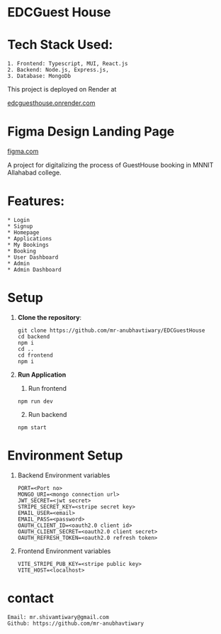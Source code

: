 # EDCGuest House

# Tech Stack Used:

    1. Frontend: Typescript, MUI, React.js
    2. Backend: Node.js, Express.js,
    3. Database: MongoDb

This project is deployed on Render at


[edcguesthouse.onrender.com](edcguesthouse.onrender.com)

# Figma Design Landing Page

[figma.com](https://www.figma.com/proto/eqKWwjQ7VNvEPiSFx9tX5V/EDCGH?node-id=0-1&t=Eh7eq5XgI9gAGzpQ-1)

A project for digitalizing the process of GuestHouse booking in MNNIT Allahabad college.

# Features:

    * Login
    * Signup
    * Homepage
    * Applications
    * My Bookings
    * Booking
    * User Dashboard
    * Admin
    * Admin Dashboard

# Setup

1. **Clone the repository**:

    ```
    git clone https://github.com/mr-anubhavtiwary/EDCGuestHouse
    cd backend
    npm i
    cd ..
    cd frontend
    npm i
    ```

2. **Run Application**

    1. Run frontend

    ```
    npm run dev
    ```

    2. Run backend

    ```
    npm start
    ```

# Environment Setup

1. Backend Environment variables
    ```
    PORT=<Port no>
    MONGO_URI=<mongo connection url>
    JWT_SECRET=<jwt secret>
    STRIPE_SECRET_KEY=<stripe secret key>
    EMAIL_USER=<email>
    EMAIL_PASS=<password>
    OAUTH_CLIENT_ID=<oauth2.0 client id>
    OAUTH_CLIENT_SECRET=<oauth2.0 client secret>
    OAUTH_REFRESH_TOKEN=<oauth2.0 refresh token>

    ```
2. Frontend Environment variables
    ```
    VITE_STRIPE_PUB_KEY=<stripe public key>
    VITE_HOST=<localhost>
    ```

# contact
    Email: mr.shivamtiwary@gmail.com
    Github: https://github.com/mr-anubhavtiwary

